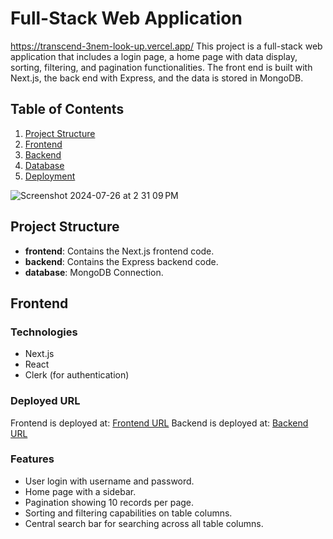 # Full-Stack Web Application
https://transcend-3nem-look-up.vercel.app/
This project is a full-stack web application that includes a login page, a home page with data display, sorting, filtering, and pagination functionalities. The front end is built with Next.js, the back end with Express, and the data is stored in MongoDB.

## Table of Contents

1. [Project Structure](#project-structure)
2. [Frontend](#frontend)
3. [Backend](#backend)
4. [Database](#database)
5. [Deployment](#deployment)
   
![Screenshot 2024-07-26 at 2 31 09 PM](https://github.com/user-attachments/assets/89674eec-c368-4ebc-8024-de0fa5f706e4)

## Project Structure

- **frontend**: Contains the Next.js frontend code.
- **backend**: Contains the Express backend code.
- **database**:  MongoDB Connection.

## Frontend

### Technologies

- Next.js
- React
- Clerk (for authentication)

### Deployed URL

Frontend is deployed at: [Frontend URL](https://transcend-3nem-look-up.vercel.app/)
Backend is deployed at:  [Backend URL](https://transcend-sigma.vercel.app/)

### Features

- User login with username and password.
- Home page with a sidebar.
- Pagination showing 10 records per page.
- Sorting and filtering capabilities on table columns.
- Central search bar for searching across all table columns.
